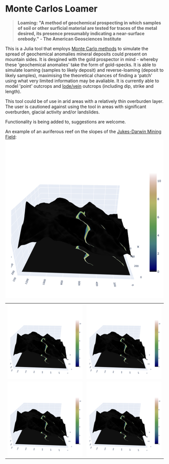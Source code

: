 # Monte Carlos Loamer

> __Loaming: "A method of geochemical prospecting in which samples of soil or other surficial material are tested for traces of the metal desired, its presence presumably indicating a near-surface orebody." - The American Geosciences Institute__

This is a Julia tool that employs [Monte Carlo methods](https://en.wikipedia.org/wiki/Monte_Carlo_method) to simulate the spread of geochemical anomalies mineral deposits could present on mountain sides. It is desgined with the gold prospector in mind - whereby these 'geochemical anomalies' take the form of gold-specks. It is able to simulate loaming (samples to likely deposit) and reverse-loaming (deposit to likely samples), maximising the theoretical chances of finding a 'patch' using what very limited information may be avaliable. It is currently able to model 'point' outcrops and [lode/vein](https://en.wikipedia.org/wiki/Lode) outcrops (including dip, strike and length). 

This tool could be of use in arid areas with a relatively thin overburden layer. The user is cautioned against using the tool in areas with significant overburden, glacial activity and/or landslides.

Functionality is being added to, suggestions are welcome.

An example of an auriferous reef on the slopes of the [Jukes-Darwin Mining Field](https://en.wikipedia.org/wiki/Mount_Jukes_mine_sites):
![An example of a auriferous reef](https://github.com/TSP66/Monte-Carlos-Loamer/blob/main/Images/Example_1.png)

<table>
  <tr>
    <td>
      <img src="https://github.com/TSP66/Monte-Carlos-Loamer/blob/main/Images/Example_1.png" alt="Image 1">
    </td>
    <td>
      <img src="https://github.com/TSP66/Monte-Carlos-Loamer/blob/main/Images/Example_1.png" alt="Image 2">
    </td>
  </tr>
  <tr>
    <td>
      <img src="https://github.com/TSP66/Monte-Carlos-Loamer/blob/main/Images/Example_1.png" alt="Image 3">
    </td>
    <td>
      <img src="https://github.com/TSP66/Monte-Carlos-Loamer/blob/main/Images/Example_1.png" alt="Image 4">
    </td>
  </tr>
</table>

